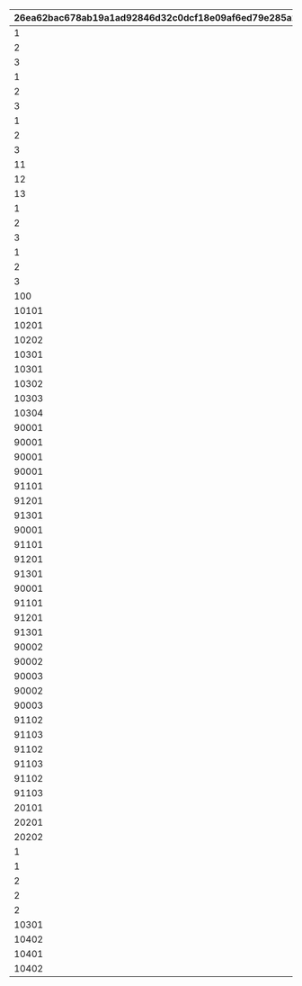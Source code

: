 |26ea62bac678ab19a1ad92846d32c0dcf18e09af6ed79e285a2bae31b8f3d562|98499f9f6d18d1f2c27678d94504b2349239210cfd92d2854ff7eec800ac6df7|8c1353e39c7df023f107e059c8e7a54b77996ba4b7cb1868ad15f6ec0e0fe5d0|2b952855de76c4cb6a5f8c73e660a746a9acc8f9c6349707ff0a038fde695f00|9f1aca212d8d2446f3bcaa2eb4c6adc8c27db136372745dfa0f2b27ff646223c|
| --- | --- | --- | --- | --- |
|1|1001|0|0|1|
|2|1002|0|0|1|
|3|1003|0|0|1|
|1|2001|0|0|2|
|2|2002|0|0|2|
|3|2003|0|0|2|
|1|2101|0|1|2|
|2|2102|0|1|2|
|3|2103|0|1|2|
|11|2111|10001|2|2|
|12|2112|10001|2|2|
|13|2113|10001|2|2|
|1|3001|0|0|3|
|2|3002|0|0|3|
|3|3003|0|0|3|
|1|4001|0|0|4|
|2|4002|0|0|4|
|3|4003|0|0|4|
|100|4005|0|0|4|
|10101|5010|0|1|5|
|10201|5020|1|2|5|
|10202|5021|2|2|5|
|10301|5030|0|3|5|
|10301|5031|1|3|5|
|10302|5040|0|4|5|
|10303|5050|0|5|5|
|10304|5060|0|6|5|
|90001|6001|0|1|6|
|90001|6002|0|2|6|
|90001|6003|1|2|6|
|90001|6006|0|3|6|
|91101|6007|1|3|6|
|91201|6008|2|3|6|
|91301|6009|3|3|6|
|90001|6010|0|4|6|
|91101|6011|1|4|6|
|91201|6012|2|4|6|
|91301|6013|3|4|6|
|90001|6014|0|5|6|
|91101|6015|1|5|6|
|91201|6016|2|5|6|
|91301|6017|3|5|6|
|90002|7000|0|0|7|
|90002|7001|1|0|7|
|90003|7002|2|0|7|
|90002|7003|1|2|7|
|90003|7004|2|2|7|
|91102|7005|1|3|7|
|91103|7006|2|3|7|
|91102|7007|1|4|7|
|91103|7008|2|4|7|
|91102|7009|1|5|7|
|91103|7010|2|5|7|
|20101|9001|0|0|9|
|20201|10001|0|0|10|
|20202|10002|0|1|10|
|1|100001|0|1|100|
|1|100002|0|2|100|
|2|100003|0|3|100|
|2|100004|0|4|100|
|2|100005|0|5|100|
|10301|980001|0|98001|101|
|10402|980002|2|98001|101|
|10401|980011|1|98011|101|
|10402|980012|2|98012|101|